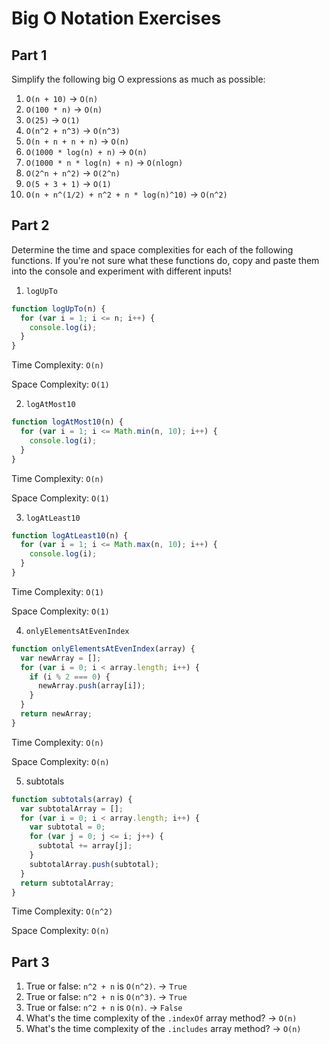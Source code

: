 # Big O Notation Exercises

## Part 1

Simplify the following big O expressions as much as possible:

1.  `O(n + 10)`  -> `O(n)`
2.  `O(100 * n)` -> `O(n)`
3.  `O(25)` -> `O(1)`
4.  `O(n^2 + n^3)` -> `O(n^3)`
5.  `O(n + n + n + n)` -> `O(n)`
6.  `O(1000 * log(n) + n)` -> `O(n)`
7.  `O(1000 * n * log(n) + n)` -> `O(nlogn)`
8.  `O(2^n + n^2)` -> `O(2^n)`
9.  `O(5 + 3 + 1)` -> `O(1)`
10. `O(n + n^(1/2) + n^2 + n * log(n)^10)` -> `O(n^2)`

## Part 2

Determine the time and space complexities for each of the following functions. If you're not sure what these functions do, copy and paste them into the console and experiment with different inputs!

1.  `logUpTo`

```js
function logUpTo(n) {
  for (var i = 1; i <= n; i++) {
    console.log(i);
  }
}
```

Time Complexity: `O(n)`

Space Complexity: `O(1)`

2.  `logAtMost10`

```js
function logAtMost10(n) {
  for (var i = 1; i <= Math.min(n, 10); i++) {
    console.log(i);
  }
}
```

Time Complexity: `O(n)`

Space Complexity: `O(1)`

3.  `logAtLeast10`

```js
function logAtLeast10(n) {
  for (var i = 1; i <= Math.max(n, 10); i++) {
    console.log(i);
  }
}
```

Time Complexity: `O(1)`

Space Complexity: `O(1)`

4.  `onlyElementsAtEvenIndex`

```js
function onlyElementsAtEvenIndex(array) {
  var newArray = [];
  for (var i = 0; i < array.length; i++) {
    if (i % 2 === 0) {
      newArray.push(array[i]);
    }
  }
  return newArray;
}
```

Time Complexity: `O(n)`

Space Complexity: `O(n)`

5.  subtotals

```js
function subtotals(array) {
  var subtotalArray = [];
  for (var i = 0; i < array.length; i++) {
    var subtotal = 0;
    for (var j = 0; j <= i; j++) {
      subtotal += array[j];
    }
    subtotalArray.push(subtotal);
  }
  return subtotalArray;
}
```

Time Complexity: `O(n^2)`

Space Complexity: `O(n)`

## Part 3

1.  True or false: `n^2 + n` is `O(n^2)`.  -> `True`
2.  True or false: `n^2 + n` is `O(n^3)`. -> `True`
3.  True or false: `n^2 + n` is `O(n)`. -> `False`
4.  What's the time complexity of the `.indexOf` array method? -> `O(n)`
5.  What's the time complexity of the `.includes` array method? -> `O(n)`
